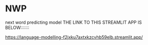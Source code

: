 # NWP
next word predicting model 
THE LINK TO THIS STREAMLIT APP IS BELOW:::::::

https://language-modelling-f2jxku7axtxkzcvhb59elb.streamlit.app/
